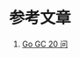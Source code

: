

# 参考文章

1. [Go GC 20 问](https://mp.weixin.qq.com/s?__biz=MjM5MDUwNTQwMQ==&mid=2257484062&idx=1&sn=40a8cca15b9c215f8a29e60e6d8a3542&chksm=a53919c8924e90de345abb48b2e0789f8f8ca1557c607680ca366112fd4d7668e57c742700e3&mpshare=1&scene=1&srcid=&sharer_sharetime=1582118623661&sharer_shareid=f580f8e189ec9d3db6e796ce2712126a&key=7a968b619e4662bc362cc5fa5af892fce6c895904b0440f08442043d82381b5bb9fd8d5063b56ede024c43dd4606a2ce5c2962f323e4591d83b919120a643bc187ac73c5f153b1b9480d742bd1bc40ab&ascene=1&uin=Mjc4NTAyMjgwNg%3D%3D&devicetype=Windows+10&version=6208006f&lang=zh_CN&exportkey=AdQwQyw1WGptz7OC1ksEVZs%3D&pass_ticket=DQVi4QilkH1wPXzbFBMjKx6uxcoY5slcveMQSDF2MKjNCN5yGd93XKiZpBGwtkTU)